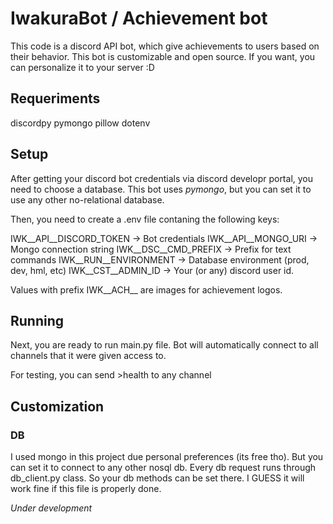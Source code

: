 # IwakuraBot / Achievement bot

This code is a discord API bot, which give
achievements to users based on their behavior.
This bot is customizable and open source.
If you want, you can personalize it to your server :D

## Requeriments

discordpy
pymongo
pillow
dotenv

## Setup

After getting your discord bot credentials via discord developr portal,
you need to choose a database. This bot uses *pymongo*, but you can set it
to use any other no-relational database.

Then, you need to create a .env file contaning the following keys:

IWK__API__DISCORD_TOKEN -> Bot credentials
IWK__API__MONGO_URI     -> Mongo connection string
IWK__DSC__CMD_PREFIX    -> Prefix for text commands
IWK__RUN__ENVIRONMENT   -> Database environment (prod, dev, hml, etc)
IWK__CST__ADMIN_ID      -> Your (or any) discord user id.

Values with prefix IWK__ACH__ are images for achievement logos.

## Running

Next, you are ready to run main.py file.
Bot will automatically connect to all channels
that it were given access to.

For testing, you can send >health to any channel

## Customization

### DB

I used mongo in this project due personal preferences (its free tho).
But you can set it to connect to any other nosql db.
Every db request runs through db_client.py class. So your db methods can
be set there. I GUESS it will work fine if this file is properly done.


*Under development*





 
